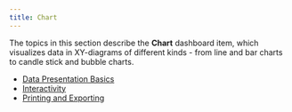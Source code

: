 ```yaml
---
title: Chart
---
```

The topics in this section describe the **Chart** dashboard item, which visualizes data in XY-diagrams of different kinds - from line and bar charts to candle stick and bubble charts.
* [Data Presentation Basics](../../../../dashboard-for-desktop/articles/dashboard-viewer/dashboard-items/chart/data-presentation-basics.md)
* [Interactivity](../../../../dashboard-for-desktop/articles/dashboard-viewer/dashboard-items/chart/interactivity.md)
* [Printing and Exporting](../../../../dashboard-for-desktop/articles/dashboard-viewer/dashboard-items/chart/printing-and-exporting.md)